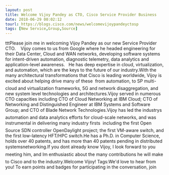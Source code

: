 ```yaml
---
layout: post
title: Welcome Vijoy Pandey as CTO, Cisco Service Provider Business
date: 2018-06-29 00:02:12
tourl: https://blogs.cisco.com/news/welcomevijoypandeyctosp
tags: [New Service,Group,Source]
---
```

tttPlease join me in welcoming Vijoy Pandey as our new Service Provider CTO.    Vijoy comes to us from Google where he headed engineering for their Data Center, Cloud and WAN networks, developing software systems for intent-driven automation, diagnostic telemetry, data analytics and application-level awareness.   He has deep expertise in cloud, virtualization, and automation, which are the keys to the future of our industry.With the many architectural transformations that Cisco is leading worldwide, Vijoy is excited about helping drive many of these  from automation, to SP multi-cloud and virtualization frameworks, 5G and network disaggregation, and new system level technologies and architectures.Vijoy served in numerous CTO capacities including CTO of Cloud Networking at IBM Cloud; CTO of Networking and Distinguished Engineer at IBM Systems and Software Group; and CTO of Blade Network Technologies.Vijoy has led the industrys automation and data analytics efforts for cloud-scale networks, and was instrumental in delivering many industry firsts  including the first Open Source SDN controller OpenDaylight project; the first VM-aware switch, and the first low-latency HFT/HPC switch.He has a Ph.D. in Computer Science, holds over 40 patents, and has more than 40 patents pending in distributed systemsnetworking.If you dont already know Vijoy, I look forward to you meeting him, and Im enthusiastic about the many contributions he will make to Cisco and to the industry.Welcome Vijoy! Tags:We'd love to hear from you! To earn points and badges for participating in the conversation, join 